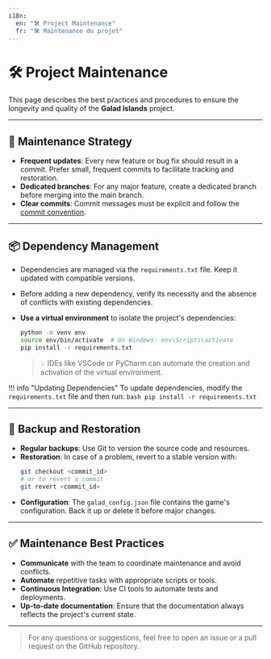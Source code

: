 ```yaml
---
i18n:
  en: "🛠️ Project Maintenance"
  fr: "🛠️ Maintenance du projet"
---
```


# 🛠️ Project Maintenance

This page describes the best practices and procedures to ensure the longevity and quality of the **Galad Islands** project.

---

## 🚦 Maintenance Strategy

- **Frequent updates**: Every new feature or bug fix should result in a commit. Prefer small, frequent commits to facilitate tracking and restoration.
- **Dedicated branches**: For any major feature, create a dedicated branch before merging into the main branch.
- **Clear commits**: Commit messages must be explicit and follow the [commit convention](../07-annexes/contributing.md#commit-conventions).

---

## 📦 Dependency Management

- Dependencies are managed via the `requirements.txt` file. Keep it updated with compatible versions.
- Before adding a new dependency, verify its necessity and the absence of conflicts with existing dependencies.
- **Use a virtual environment** to isolate the project's dependencies:

    ```bash
    python -m venv env
    source env/bin/activate  # On Windows: env\Scripts\activate
    pip install -r requirements.txt
    ```

    > 💡 IDEs like VSCode or PyCharm can automate the creation and activation of the virtual environment.

!!! info "Updating Dependencies"
    To update dependencies, modify the `requirements.txt` file and then run:
    ```bash
    pip install -r requirements.txt
    ```

---

## 💾 Backup and Restoration

- **Regular backups**: Use Git to version the source code and resources.
- **Restoration**: In case of a problem, revert to a stable version with:
    ```bash
    git checkout <commit_id>
    # or to revert a commit
    git revert <commit_id>
    ```
- **Configuration**: The `galad_config.json` file contains the game's configuration. Back it up or delete it before major changes.

---

## ✅ Maintenance Best Practices

- **Communicate** with the team to coordinate maintenance and avoid conflicts.
- **Automate** repetitive tasks with appropriate scripts or tools.
- **Continuous Integration**: Use CI tools to automate tests and deployments.
- **Up-to-date documentation**: Ensure that the documentation always reflects the project's current state.

---

> For any questions or suggestions, feel free to open an issue or a pull request on the GitHub repository.